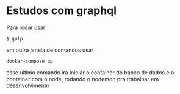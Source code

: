 # Estudos com graphql
Para rodar usar

```
$ gulp
```

em outra janela de comandos usar

```
docker-compose up
```

esse ultimo comando irá iniciar o container do banco de dados
e o container com o node, rodando o nodemon pra trabalhar
em desenvolvimento
